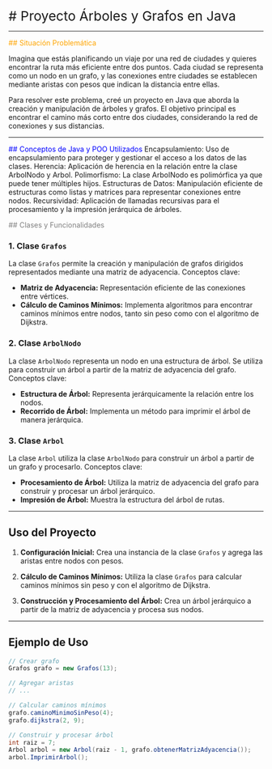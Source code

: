 <span style="font-size: 26px;"># Proyecto Árboles y Grafos en Java</span>

---

<span style="color: orange;">## Situación Problemática</span>

Imagina que estás planificando un viaje por una red de ciudades y quieres encontrar la ruta más eficiente entre dos puntos. Cada ciudad se representa como un nodo en un grafo, y las conexiones entre ciudades se establecen mediante aristas con pesos que indican la distancia entre ellas.

Para resolver este problema, creé un proyecto en Java que aborda la creación y manipulación de árboles y grafos. El objetivo principal es encontrar el camino más corto entre dos ciudades, considerando la red de conexiones y sus distancias.

---
<span style="color: blue;">## Conceptos de Java y POO Utilizados</span>
Encapsulamiento: Uso de encapsulamiento para proteger y gestionar el acceso a los datos de las clases.
Herencia: Aplicación de herencia en la relación entre la clase ArbolNodo y Arbol.
Polimorfismo: La clase ArbolNodo es polimórfica ya que puede tener múltiples hijos.
Estructuras de Datos: Manipulación eficiente de estructuras como listas y matrices para representar conexiones entre nodos.
Recursividad: Aplicación de llamadas recursivas para el procesamiento y la impresión jerárquica de árboles.

<span style="color: grey;">## Clases y Funcionalidades</span>

### 1. Clase `Grafos`

La clase `Grafos` permite la creación y manipulación de grafos dirigidos representados mediante una matriz de adyacencia. Conceptos clave:

- **Matriz de Adyacencia:** Representación eficiente de las conexiones entre vértices.
- **Cálculo de Caminos Mínimos:** Implementa algoritmos para encontrar caminos mínimos entre nodos, tanto sin peso como con el algoritmo de Dijkstra.

### 2. Clase `ArbolNodo`

La clase `ArbolNodo` representa un nodo en una estructura de árbol. Se utiliza para construir un árbol a partir de la matriz de adyacencia del grafo. Conceptos clave:

- **Estructura de Árbol:** Representa jerárquicamente la relación entre los nodos.
- **Recorrido de Árbol:** Implementa un método para imprimir el árbol de manera jerárquica.

### 3. Clase `Arbol`

La clase `Arbol` utiliza la clase `ArbolNodo` para construir un árbol a partir de un grafo y procesarlo. Conceptos clave:

- **Procesamiento de Árbol:** Utiliza la matriz de adyacencia del grafo para construir y procesar un árbol jerárquico.
- **Impresión de Árbol:** Muestra la estructura del árbol de rutas.

---

## Uso del Proyecto

1. **Configuración Inicial:** Crea una instancia de la clase `Grafos` y agrega las aristas entre nodos con pesos.

2. **Cálculo de Caminos Mínimos:** Utiliza la clase `Grafos` para calcular caminos mínimos sin peso y con el algoritmo de Dijkstra.

3. **Construcción y Procesamiento del Árbol:** Crea un árbol jerárquico a partir de la matriz de adyacencia y procesa sus nodos.

---

## Ejemplo de Uso

```java
// Crear grafo
Grafos grafo = new Grafos(13);

// Agregar aristas
// ...

// Calcular caminos mínimos
grafo.caminoMinimoSinPeso(4);
grafo.dijkstra(2, 9);

// Construir y procesar árbol
int raiz = 7;
Arbol arbol = new Arbol(raiz - 1, grafo.obtenerMatrizAdyacencia());
arbol.ImprimirArbol();
